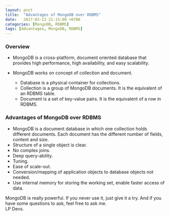 ```yaml
---
layout: post
title:  "Advantages of MongoDB over RDBMS"
date:   2017-03-23 21:15:00 +0700
categories: [MongoDB, RDBMS]
tags: [Advantages, MongoDB, RDBMS]
---
```


### Overview

  * MongoDB is a cross-platform, document oriented database that provides high performance, high availability, and easy scalability.
  * MongoDB works on concept of collection and document.
	
	  * Database is a physical container for collections.
	  * Collection is a group of MongoDB documents. It is the equivalent of an RDBMS table.
    * Document is a set of key-value pairs. It is the equivalent of a row in RDBMS.
	
### Advantages of MongoDB over RDBMS

  * MongoDB is a document database in which one collection holds different documents. Each document has the different number of fields,
  content and size.
  * Structure of a single object is clear.
  * No complex joins.
  * Deep query-ability.
  * Tuning.
  * Ease of scale-out.
  * Conversion/mapping of application objects to database objects not needed.
  * Use internal memory for storing the working set, enable faster access of data.
  
MongoDB is really powerful. If you never use it, just give it a try. And if you have some questions to ask, feel free to ask me.<br />LP Devs.
